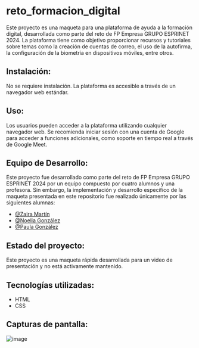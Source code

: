# reto_formacion_digital

  Este proyecto es una maqueta para una plataforma de ayuda a la formación digital, desarrollada como parte 
  del reto de FP Empresa GRUPO ESPRINET 2024. La plataforma tiene como objetivo proporcionar recursos y 
  tutoriales sobre temas como la creación de cuentas de correo, el uso de la autofirma, la configuración 
  de la biometría en dispositivos móviles, entre otros.
  
  ## Instalación:
  No se requiere instalación. La plataforma es accesible a través de un navegador web estándar.
  
  ## Uso:
  Los usuarios pueden acceder a la plataforma utilizando cualquier navegador web. Se recomienda iniciar 
  sesión con una cuenta de Google para acceder a funciones adicionales, como soporte en tiempo real a través de Google Meet.
  
  ## Equipo de Desarrollo:
  Este proyecto fue desarrollado como parte del reto de FP Empresa GRUPO ESPRINET 2024 por un equipo compuesto por 
  cuatro alumnos y una profesora. Sin embargo, la implementación y desarrollo específico de la maqueta presentada
  en este repositorio fue realizado únicamente por las siguientes alumnas:

  -  [@Zaira Martín](https://github.com/ZairaMartin)
  -  [@Noelia González](https://github.com/noeliagonzalez29)
  -  [@Paula González](https://github.com/pgonzalezsanchez93)

  ## Estado del proyecto:
  Este proyecto es una maqueta rápida desarrollada para un video de presentación y no está activamente mantenido.

  ## Tecnologías utilizadas:
  - HTML
  - CSS

  ## Capturas de pantalla:

  ![image](https://github.com/ZairaMartin/reto_formacion_digital/assets/144007171/e956e572-cf0c-406e-ae2d-64981773792d)


 

